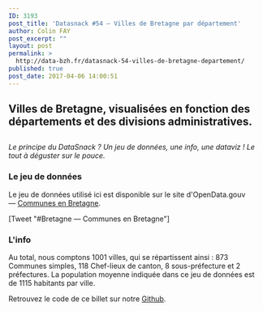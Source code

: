```yaml
---
ID: 3193
post_title: 'Datasnack #54 – Villes de Bretagne par département'
author: Colin FAY
post_excerpt: ""
layout: post
permalink: >
  http://data-bzh.fr/datasnack-54-villes-de-bretagne-departement/
published: true
post_date: 2017-04-06 14:00:51
---
```

<h2>Villes de Bretagne, visualisées en fonction des départements et des divisions administratives.</h2>
<h2><!--more--></h2>
<em>Le principe du DataSnack ? Un jeu de données, une info, une dataviz ! Le tout à déguster sur le pouce.
</em>
<h3>Le jeu de données</h3>
Le jeu de données utilisé ici est disponible sur le site d'OpenData.gouv — <a href="https://www.data.gouv.fr/fr/datasets/communes-en-bretagne/" target="_blank">Communes en Bretagne</a>.

[Tweet "#Bretagne — Communes en Bretagne"]
<h3>L'info</h3>
Au total, nous comptons 1001 villes, qui se répartissent ainsi : 873 Communes simples, 118 Chef-lieux de canton, 8 sous-préfecture et 2 préfectures. La population moyenne indiquée dans ce jeu de données est de 1115 habitants par ville.

Retrouvez le code de ce billet sur notre <a href="https://github.com/DataBzh/datasnack" target="_blank">Github</a>.